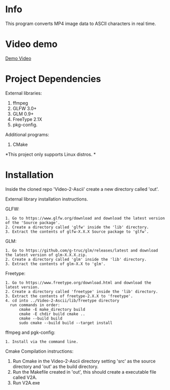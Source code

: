 # Info
This program converts MP4 image data to ASCII characters in real time.

# Video demo
[Demo Video](https://www.youtube.com/watch?v=weGYrn5RfOY)

# Project Dependencies
External libraries: 
  1. ffmpeg  
  2. GLFW 3.0+  
  3. GLM 0.9+  
  4. FreeType 2.1X  
  5. pkg-config. 
  
Additional programs:
  1. CMake


*This project only supports Linux distros.  *
 
# Installation
Inside the cloned repo 'Video-2-Ascii' create a new directory called 'out'. 

External library installation instructions.

  GLFW:

    1. Go to https://www.glfw.org/download and download the latest version of the 'Source package'.  
    2. Create a directory called 'glfw' inside the 'lib' directory. 
    3. Extract the contents of glfw-X.X.X Source package to 'glfw'.  
    
  GLM:
  
    1. Go to https://github.com/g-truc/glm/releases/latest and download the latest version of glm-X.X.X.zip.
    2. Create a directory called 'glm' inside the 'lib' directory.
    3. Extract the contents of glm-X.X to 'glm'.

  Freetype:

    1. Go to https://www.freetype.org/download.html and download the latest version.
    2. Create a directory called 'freetype' inside the 'lib' directory.
    3. Extract the contents of freetype-2.X.X to 'freetype'.
    4. cd into ../Video-2-Ascii/lib/freetype directory
      run commands in order:
          cmake -E make_directory build
          cmake -E chdir build cmake ..
          cmake --build build
          sudo cmake --build build --target install
  
  ffmpeg and pgk-config:
  
    1. Install via the command line.
    
Cmake Compilation instructions:
  1. Run Cmake in the Video-2-Ascii directory setting 'src' as the source directory and 'out' as the build directory.
  2. Run the Makefile created in 'out', this should create a executable file called V2A.
  3. Run V2A.exe


